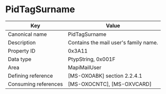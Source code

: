 # PidTagSurname

| Key | Value |
|---|---|
| Canonical name | PidTagSurname |
| Description | Contains the mail user's family name. |
| Property ID | 0x3A11 |
| Data type | PtypString, 0x001F |
| Area | MapiMailUser |
| Defining reference | [MS-OXOABK] section 2.2.4.1 |
| Consuming references | [MS-OXOCNTC], [MS-OXVCARD] |
